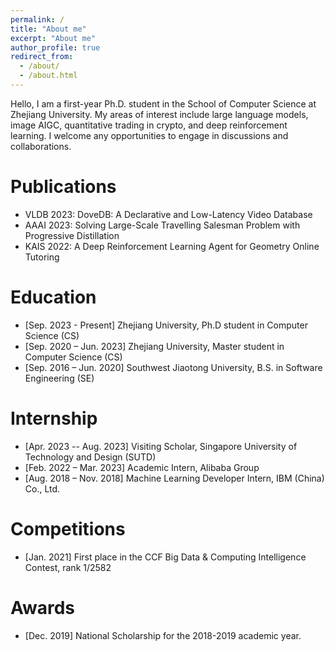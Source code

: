 ```yaml
---
permalink: /
title: "About me"
excerpt: "About me"
author_profile: true
redirect_from: 
  - /about/
  - /about.html
---
```


Hello, I am a first-year Ph.D. student in the School of Computer Science at Zhejiang University. My areas of interest include large language models, image AIGC, quantitative trading in crypto, and deep reinforcement learning. I welcome any opportunities to engage in discussions and collaborations.

Publications
======
- VLDB 2023: DoveDB: A Declarative and Low-Latency Video Database
- AAAI 2023: Solving Large-Scale Travelling Salesman Problem with Progressive Distillation
- KAIS 2022: A Deep Reinforcement Learning Agent for Geometry Online Tutoring

Education
======
- [Sep. 2023 - Present] Zhejiang University, Ph.D student in Computer Science (CS)
- [Sep. 2020 – Jun. 2023] Zhejiang University, Master student in Computer Science (CS) 
- [Sep. 2016 – Jun. 2020] Southwest Jiaotong University, B.S. in Software Engineering (SE)

Internship
======
- [Apr. 2023 -- Aug. 2023] Visiting Scholar, Singapore University of Technology and Design (SUTD)
- [Feb. 2022 – Mar. 2023] Academic Intern, Alibaba Group
- [Aug. 2018 – Nov. 2018] Machine Learning Developer Intern, IBM (China) Co., Ltd.

Competitions
======
- [Jan. 2021] First place in the CCF Big Data & Computing Intelligence Contest, rank 1/2582

Awards
======
- [Dec. 2019] National Scholarship for the 2018-2019 academic year.
